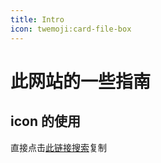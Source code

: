 ```yaml
---
title: Intro
icon: twemoji:card-file-box
---
```


# 此网站的一些指南

## icon 的使用

直接点击[此链接](https://icones.js.org/)[搜索](https://icones.js.org/collection/all)复制
